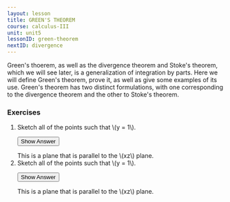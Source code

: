 ```yaml
---
layout: lesson
title: GREEN'S THEOREM
course: calculus-III
unit: unit5
lessonID: green-theorem
nextID: divergence
---
```


Green's thoerem, as well as the divergence theorem and Stoke's theorem, which we will see later, is a generalization of integration by parts. Here we will define Green's theorem, prove it, as well as give some examples of its use. Green's theorem has two distinct formulations, with one corresponding to the divergence  theorem and the other to Stoke's theorem. 

 


### Exercises

<ol>
<li> <div> Sketch all of the points such that \(y = 1\). </div>

<button onclick="myFunction('answer2')" class="answerButton">Show Answer</button>
<div  id="answer2" class="answer">
This is a plane that is parallel to the \(xz\) plane. 
</div> </li>
<li> <div> Sketch all of the points such that \(y = 1\). </div>

<button onclick="myFunction('answer2')" class="answerButton">Show Answer</button>
<div  id="answer2" class="answer">
This is a plane that is parallel to the \(xz\) plane. 
</div> </li>
</ol>
